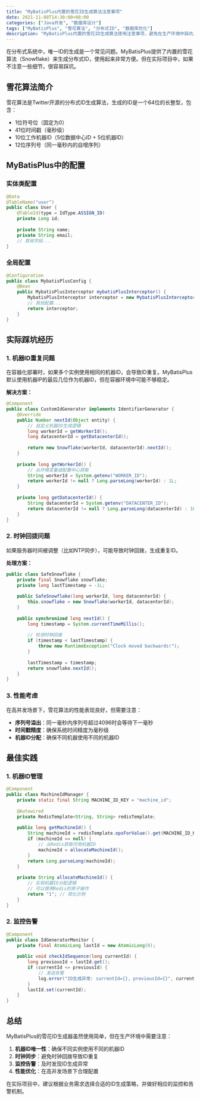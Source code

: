 ```yaml
---
title: "MyBatisPlus内置的雪花ID生成算法注意事项"
date: 2021-11-08T14:30:00+08:00
categories: ["Java开发", "数据库设计"]
tags: ["MyBatisPlus", "雪花算法", "分布式ID", "数据库优化"]
description: "MyBatisPlus内置的雪花ID生成算法使用注意事项，避免在生产环境中踩坑。"
---
```


在分布式系统中，唯一ID的生成是一个常见问题。MyBatisPlus提供了内置的雪花算法（Snowflake）来生成分布式ID，使用起来非常方便。但在实际项目中，如果不注意一些细节，很容易踩坑。

## 雪花算法简介

雪花算法是Twitter开源的分布式ID生成算法，生成的ID是一个64位的长整型，包含：
- 1位符号位（固定为0）
- 41位时间戳（毫秒级）
- 10位工作机器ID（5位数据中心ID + 5位机器ID）
- 12位序列号（同一毫秒内的自增序列）

## MyBatisPlus中的配置

### 实体类配置

```java
@Data
@TableName("user")
public class User {
    @TableId(type = IdType.ASSIGN_ID)
    private Long id;
    
    private String name;
    private String email;
    // 其他字段...
}
```

### 全局配置

```java
@Configuration
public class MybatisPlusConfig {
    @Bean
    public MybatisPlusInterceptor mybatisPlusInterceptor() {
        MybatisPlusInterceptor interceptor = new MybatisPlusInterceptor();
        // 其他配置...
        return interceptor;
    }
}
```

## 实际踩坑经历

### 1. 机器ID重复问题

在容器化部署时，如果多个实例使用相同的机器ID，会导致ID重复。MyBatisPlus默认使用机器IP的最后几位作为机器ID，但在容器环境中可能不够稳定。

**解决方案：**

```java
@Component
public class CustomIdGenerator implements IdentifierGenerator {
    @Override
    public Number nextId(Object entity) {
        // 自定义机器ID生成逻辑
        long workerId = getWorkerId();
        long datacenterId = getDatacenterId();
        
        return new Snowflake(workerId, datacenterId).nextId();
    }
    
    private long getWorkerId() {
        // 从环境变量或配置中心获取
        String workerId = System.getenv("WORKER_ID");
        return workerId != null ? Long.parseLong(workerId) : 1L;
    }
    
    private long getDatacenterId() {
        String datacenterId = System.getenv("DATACENTER_ID");
        return datacenterId != null ? Long.parseLong(datacenterId) : 1L;
    }
}
```

### 2. 时钟回拨问题

如果服务器时间被调整（比如NTP同步），可能导致时钟回拨，生成重复ID。

**处理方案：**

```java
public class SafeSnowflake {
    private final Snowflake snowflake;
    private long lastTimestamp = -1L;
    
    public SafeSnowflake(long workerId, long datacenterId) {
        this.snowflake = new Snowflake(workerId, datacenterId);
    }
    
    public synchronized long nextId() {
        long timestamp = System.currentTimeMillis();
        
        // 检测时钟回拨
        if (timestamp < lastTimestamp) {
            throw new RuntimeException("Clock moved backwards!");
        }
        
        lastTimestamp = timestamp;
        return snowflake.nextId();
    }
}
```

### 3. 性能考虑

在高并发场景下，雪花算法的性能表现良好，但需要注意：

- **序列号溢出**：同一毫秒内序列号超过4096时会等待下一毫秒
- **时间戳精度**：确保系统时间精度为毫秒级
- **机器ID分配**：确保不同机器使用不同的机器ID

## 最佳实践

### 1. 机器ID管理

```java
@Component
public class MachineIdManager {
    private static final String MACHINE_ID_KEY = "machine_id";
    
    @Autowired
    private RedisTemplate<String, String> redisTemplate;
    
    public long getMachineId() {
        String machineId = redisTemplate.opsForValue().get(MACHINE_ID_KEY);
        if (machineId == null) {
            // 从Redis获取可用机器ID
            machineId = allocateMachineId();
        }
        return Long.parseLong(machineId);
    }
    
    private String allocateMachineId() {
        // 实现机器ID分配逻辑
        // 可以使用Redis的原子操作
        return "1"; // 简化示例
    }
}
```

### 2. 监控告警

```java
@Component
public class IdGeneratorMonitor {
    private final AtomicLong lastId = new AtomicLong(0);
    
    public void checkIdSequence(long currentId) {
        long previousId = lastId.get();
        if (currentId <= previousId) {
            // 发送告警
            log.error("ID生成异常: currentId={}, previousId={}", currentId, previousId);
        }
        lastId.set(currentId);
    }
}
```

## 总结

MyBatisPlus的雪花ID生成器虽然使用简单，但在生产环境中需要注意：

1. **机器ID唯一性**：确保不同实例使用不同的机器ID
2. **时钟同步**：避免时钟回拨导致ID重复
3. **监控告警**：及时发现ID生成异常
4. **性能优化**：在高并发场景下合理配置

在实际项目中，建议根据业务需求选择合适的ID生成策略，并做好相应的监控和告警机制。 